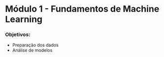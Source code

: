 <h1>Módulo 1 - Fundamentos de Machine Learning</h1>

<h3>Objetivos:</h3>

<ul>
  <li>Preparação dos dados</li>
  <li>Análise de modelos</li>
 </ul>

